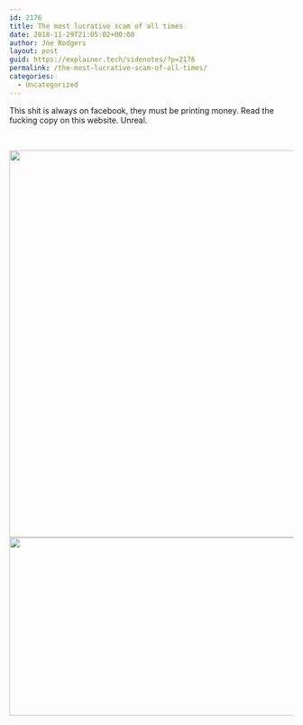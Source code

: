 ```yaml
---
id: 2176
title: The most lucrative scam of all times
date: 2018-11-29T21:05:02+00:00
author: Joe Rodgers
layout: post
guid: https://explainer.tech/sidenotes/?p=2176
permalink: /the-most-lucrative-scam-of-all-times/
categories:
  - Uncategorized
---
```

This shit is always on facebook, they must be printing money. Read the fucking copy on this website. Unreal.

&nbsp;

<img class="aligncenter wp-image-2177 size-full" src="https://i1.wp.com/explainer.tech/sidenotes/wp-content/uploads/2018/11/rb.png?resize=688%2C687&#038;ssl=1" alt="" width="688" height="687" srcset="https://i1.wp.com/explainer.tech/sidenotes/wp-content/uploads/2018/11/rb.png?w=688&ssl=1 688w, https://i1.wp.com/explainer.tech/sidenotes/wp-content/uploads/2018/11/rb.png?resize=150%2C150&ssl=1 150w, https://i1.wp.com/explainer.tech/sidenotes/wp-content/uploads/2018/11/rb.png?resize=300%2C300&ssl=1 300w" sizes="(max-width: 688px) 100vw, 688px" data-recalc-dims="1" /> 

<img class="aligncenter wp-image-2178 size-full" src="https://i0.wp.com/explainer.tech/sidenotes/wp-content/uploads/2018/11/copy.png?resize=980%2C316&#038;ssl=1" alt="" width="980" height="316" srcset="https://i0.wp.com/explainer.tech/sidenotes/wp-content/uploads/2018/11/copy.png?w=980&ssl=1 980w, https://i0.wp.com/explainer.tech/sidenotes/wp-content/uploads/2018/11/copy.png?resize=300%2C97&ssl=1 300w" sizes="(max-width: 980px) 100vw, 980px" data-recalc-dims="1" />